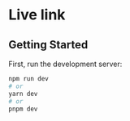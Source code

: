 # Live link

## Getting Started

First, run the development server:

```bash
npm run dev
# or
yarn dev
# or
pnpm dev
```
